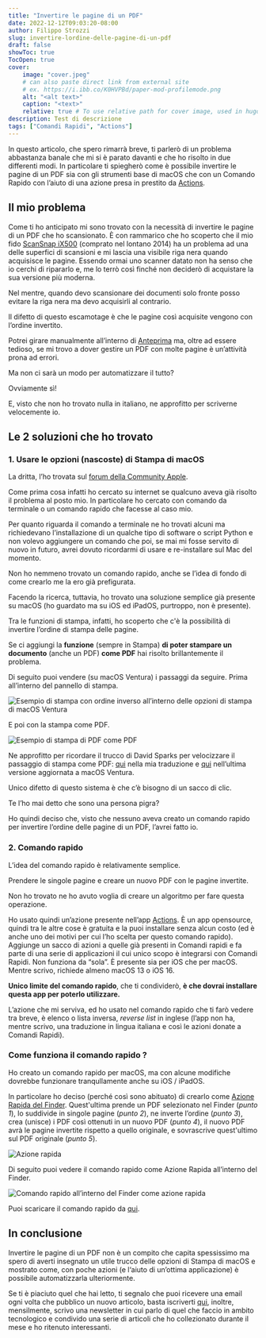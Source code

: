 ```yaml
---
title: "Invertire le pagine di un PDF"
date: 2022-12-12T09:03:20-08:00
author: Filippo Strozzi
slug: invertire-lordine-delle-pagine-di-un-pdf
draft: false
showToc: true
TocOpen: true
cover:
    image: "cover.jpeg"
    # can also paste direct link from external site
    # ex. https://i.ibb.co/K0HVPBd/paper-mod-profilemode.png
    alt: "<alt text>"
    caption: "<text>"
    relative: true # To use relative path for cover image, used in hugo Page-bundles
description: Test di descrizione
tags: ["Comandi Rapidi", "Actions"]
---
```


In questo articolo, che spero rimarrà breve, ti parlerò di un problema abbastanza banale che mi si è parato davanti e che ho risolto in due differenti modi. In particolare ti spiegherò come è possibile invertire le pagine di un PDF sia con gli strumenti base di macOS che con un Comando Rapido con l’aiuto di una azione presa in prestito da [Actions](https://sindresorhus.com/actions).

## Il mio problema

Come ti ho anticipato mi sono trovato con la necessità di invertire le pagine di un PDF che ho scansionato. È con rammarico che ho scoperto che il mio fido [ScanSnap iX500](https://www.fujitsu.com/global/products/computing/peripheral/scanners/scansnap/ix500/) (comprato nel lontano 2014) ha un problema ad una delle superfici di scansioni e mi lascia una visibile riga nera quando acquisisce le pagine. Essendo ormai uno scanner datato non ha senso che io cerchi di ripararlo e, me lo terrò così finché non deciderò di acquistare la sua versione più moderna.

Nel mentre, quando devo scansionare dei documenti solo fronte posso evitare la riga nera ma devo acquisirli al contrario.

Il difetto di questo escamotage è che le pagine  così acquisite vengono con l’ordine invertito.

Potrei girare manualmente all’interno di [Anteprima](https://support.apple.com/it-it/guide/preview/welcome/mac) ma, oltre ad essere tedioso, se mi trovo a dover gestire un PDF con molte pagine è un’attività prona ad errori.

Ma non ci sarà un modo per automatizzare il tutto?

Ovviamente sì!

E, visto che non ho trovato nulla in italiano, ne approfitto per scriverne velocemente io.

## Le 2 soluzioni che ho trovato

### 1. Usare le opzioni (nascoste) di Stampa di macOS

La dritta, l’ho trovata sul [forum della Community Apple](https://discussions.apple.com/thread/2560655).

Come prima cosa infatti ho cercato su internet se qualcuno aveva già risolto il problema al posto mio. In particolare ho cercato con comando da terminale o un comando rapido che facesse al caso mio.

Per quanto riguarda il comando a terminale ne ho trovati alcuni ma richiedevano l’installazione di un qualche tipo di software o script Python e non volevo aggiungere un comando che poi, se mai mi fosse servito di nuovo in futuro, avrei dovuto ricordarmi di usare e re-installare sul Mac del momento.

Non ho nemmeno trovato un comando rapido, anche se l’idea di fondo di come crearlo me la ero già prefigurata.

Facendo la ricerca, tuttavia, ho trovato una soluzione semplice già presente su macOS (ho guardato ma su iOS ed iPadOS, purtroppo, non è presente).

Tra le funzioni di stampa, infatti, ho scoperto che c'è la possibilità di invertire l’ordine di stampa delle pagine. 

Se ci aggiungi la **funzione** (sempre in Stampa) **di poter stampare un documento** (anche un PDF) **come PDF** hai risolto brillantemente il problema.

Di seguito puoi vendere (su macOS Ventura) i passaggi da seguire. Prima all’interno del pannello di stampa.

![Esempio di stampa con ordine inverso all’interno delle opzioni di stampa di macOS Ventura](01_-_Ordine_fogli.png)

E poi con la stampa come PDF.

![Esempio di stampa di PDF come PDF](02_-_Salva_PDF.png)

Ne approfitto per ricordare il trucco di David Sparks per velocizzare il passaggio di stampa come PDF: [qui](https://www.avvocati-e-mac.it/blog/2017/10/20/come-salvare-velocemente-qualsiasi-documento-in-pdf-con-il-trucco-di-david-sparks) nella mia traduzione e [qui](https://www.macsparky.com/blog/2019/09/command-p-as-canon/) nell’ultima versione aggiornata a macOS Ventura.


Unico difetto di questo sistema è che c’è bisogno di un sacco di clic. 

Te l’ho mai detto che sono una persona pigra?

Ho quindi deciso che, visto che nessuno aveva creato un comando rapido per invertire l’ordine delle pagine di un PDF, l’avrei fatto io.

### 2. Comando rapido

L’idea del comando rapido è relativamente semplice.

Prendere le singole pagine e creare un nuovo PDF con le pagine invertite.

Non ho trovato ne ho avuto voglia di creare un algoritmo per fare questa operazione.

Ho usato quindi un’azione presente nell’app [Actions](https://sindresorhus.com/actions).  È un app opensource, quindi tra le altre cose è gratuita e la puoi installare senza alcun costo (ed è anche uno dei motivi per cui l’ho scelta per questo comando rapido). 
Aggiunge un sacco di azioni a quelle già presenti in Comandi rapidi e fa parte di una serie di applicazioni il cui unico scopo è integrarsi con Comandi Rapidi. Non funziona da “sola”. È presente sia per iOS che per macOS. Mentre scrivo, richiede almeno macOS 13 o iOS 16.

**Unico limite del comando rapido**, che ti condividerò, **è che dovrai installare questa app per poterlo utilizzare.**

L’azione che mi serviva, ed ho usato nel comando rapido che ti farò vedere tra breve, è  elenco o lista inversa, _reverse list_ in inglese (l’app non ha, mentre scrivo, una traduzione in lingua italiana e così le azioni donate a Comandi Rapidi).

### Come funziona il comando rapido ?


Ho creato un comando rapido per macOS, ma con alcune modifiche dovrebbe funzionare tranqullamente anche su iOS / iPadOS. 

In particolare ho deciso (perché così sono abituato) di crearlo come [Azione Rapida del Finder](https://support.apple.com/it-it/guide/mac-help/mchl97ff9142/mac).
Quest'ultima prende un PDF selezionato nel Finder (_punto 1_), lo suddivide in singole pagine (_punto 2_), ne inverte l’ordine (_punto 3_), crea (unisce) i PDF così ottenuti in un nuovo PDF (_punto 4_), il nuovo PDF avrà le pagine invertite rispetto a quello originale, e sovrascrive quest'ultimo sul PDF originale (_punto 5_).

![Azione rapida](03_-_comando_rapido.png)

Di seguito puoi vedere il comando rapido come Azione Rapida all’interno del Finder.

![Comando rapido all’interno del Finder come azione rapida](04_-_esempio_di_utilizzo_azione_rapida.png)

Puoi scaricare il comando rapido da [qui](https://www.icloud.com/shortcuts/f891a5558a0146c9944794a2ade95d8d).

## In conclusione

Invertire le pagine di un PDF non è un compito che capita spessissimo ma spero di averti insegnato un utile trucco delle opzioni di Stampa di macOS e mostrato come, con poche azioni (e l‘aiuto di un’ottima applicazione) è possibile automatizzarla ulteriormente.

Se ti è piaciuto quel che hai letto, ti segnalo che puoi ricevere una email ogni volta che pubblico un nuovo articolo, basta iscriverti [qui](https://www.avvocati-e-mac.it/mailinglist), inoltre, mensilmente, scrivo una newsletter in cui parlo di quel che faccio in ambito tecnologico e condivido una serie di articoli che ho collezionato durante il mese e ho ritenuto interessanti.


